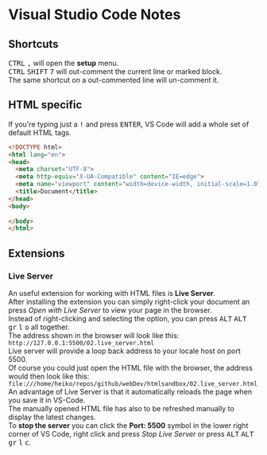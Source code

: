 # Visual Studio Code Notes

## Shortcuts
<kbd>CTRL</kbd> <kbd>,</kbd> will open the **setup** menu. <br>
<kbd>CTRL</kbd> <kbd>SHIFT</kbd> <kbd>7</kbd> will out-comment the current line or marked block. <br>
The same shortcut on a out-commented line will un-comment it. <br>

## HTML specific
If you're typing just a <kbd>!</kbd> and press <kbd>ENTER</kbd>, VS Code will add a whole set of default HTML tags. <br>

```html
<!DOCTYPE html>
<html lang="en">
<head>
  <meta charset="UTF-8">
  <meta http-equiv="X-UA-Compatible" content="IE=edge">
  <meta name="viewport" content="width=device-width, initial-scale=1.0">
  <title>Document</title>
</head>
<body>
  
</body>
</html>
```

## Extensions
### Live Server
An useful extension for working with HTML files is **Live Server**. <br>
After installing the extension you can simply right-click your document an press *Open with Live Server* to view your page in the browser. <br>
Instead of right-clicking and selecting the option, you can press <kbd>ALT</kbd> <kbd>ALT gr</kbd> <kbd>l</kbd> <kbd>o</kbd> all together. <br>
The address shown in the browser will look like this: `http://127.0.0.1:5500/02.live_server.html` <br>
Live server will provide a loop back address to your locale host on port 5500. <br>
Of course you could just open the HTML file with the browser, the address would then look like this: <br>
`file:///home/heiko/repos/github/webDev/htmlsandbox/02.live_server.html` <br>
An advantage of Live Server is that it automatically reloads the page when you save it in VS-Code. <br>
The manually opened HTML file has also to be refreshed manually to display the latest changes. <br> 
To **stop the server** you can click the **Port: 5500** symbol in the lower right corner of VS Code, right click and press *Stop Live Server* or press <kbd>ALT</kbd> <kbd>ALT      gr</kbd> <kbd>l</kbd> <kbd>c</kbd>. <br>




